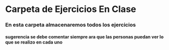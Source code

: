 # Carpeta de Ejercicios En Clase
### En esta carpeta almacenaremos todos los ejercicios 
#### sugerencia se debe comentar siempre ara que las personas puedan ver lo que se realizo en cada uno
